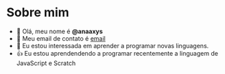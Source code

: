 # Sobre mim

- 👋 Olá, meu nome é **@anaaxys**
- 👀 Meu email de contato é [email](ana.cavagnolli@escola.pr.gov.br)
- 🌱 Eu estou interessada em aprender a programar novas linguagens.
- 👍 Eu estou aprendendendo a programar recentemente a linguagem de JavaScript e Scratch

<!---
anaaxys/anaaxys is a ✨ special ✨ repository because its `README.md` (this file) appears on your GitHub profile.
You can click the Preview link to take a look at your changes.
--->

